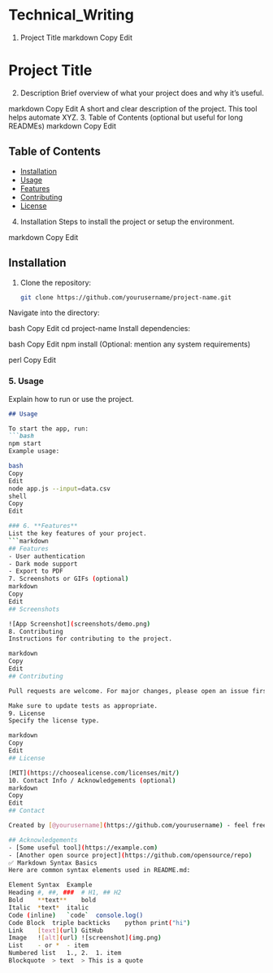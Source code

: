 # Technical_Writing
1. Project Title
markdown
Copy
Edit
# Project Title
2. Description
Brief overview of what your project does and why it’s useful.

markdown
Copy
Edit
A short and clear description of the project. This tool helps automate XYZ.
3. Table of Contents (optional but useful for long READMEs)
markdown
Copy
Edit
## Table of Contents
- [Installation](#installation)
- [Usage](#usage)
- [Features](#features)
- [Contributing](#contributing)
- [License](#license)
4. Installation
Steps to install the project or setup the environment.

markdown
Copy
Edit
## Installation

1. Clone the repository:
   ```bash
   git clone https://github.com/yourusername/project-name.git
Navigate into the directory:

bash
Copy
Edit
cd project-name
Install dependencies:

bash
Copy
Edit
npm install
(Optional: mention any system requirements)

perl
Copy
Edit

### 5. **Usage**
Explain how to run or use the project.
```markdown
## Usage

To start the app, run:
```bash
npm start
Example usage:

bash
Copy
Edit
node app.js --input=data.csv
shell
Copy
Edit

### 6. **Features**
List the key features of your project.
```markdown
## Features
- User authentication
- Dark mode support
- Export to PDF
7. Screenshots or GIFs (optional)
markdown
Copy
Edit
## Screenshots

![App Screenshot](screenshots/demo.png)
8. Contributing
Instructions for contributing to the project.

markdown
Copy
Edit
## Contributing

Pull requests are welcome. For major changes, please open an issue first to discuss what you would like to change.

Make sure to update tests as appropriate.
9. License
Specify the license type.

markdown
Copy
Edit
## License

[MIT](https://choosealicense.com/licenses/mit/)
10. Contact Info / Acknowledgements (optional)
markdown
Copy
Edit
## Contact

Created by [@yourusername](https://github.com/yourusername) - feel free to reach out!

## Acknowledgements
- [Some useful tool](https://example.com)
- [Another open source project](https://github.com/opensource/repo)
✅ Markdown Syntax Basics
Here are common syntax elements used in README.md:

Element	Syntax	Example
Heading	#, ##, ###	# H1, ## H2
Bold	**text**	bold
Italic	*text*	italic
Code (inline)	`code`	console.log()
Code Block	triple backticks	python print("hi")
Link	[text](url)	GitHub
Image	![alt](url)	![screenshot](img.png)
List	- or *	- item
Numbered list	1., 2.	1. item
Blockquote	> text	> This is a quote
